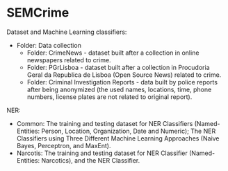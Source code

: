 # SEMCrime

Dataset and Machine Learning classifiers:
- Folder: Data collection
	- Folder: CrimeNews - dataset built after a collection in online newspapers related to crime.
	- Folder: PGrLisboa - dataset built after a collection in Procudoria Geral da Republica de Lisboa (Open Source News) related to crime.
	- Folder: Criminal Investigation Reports - data built by police reports after being anonymized (the used names, locations, time, phone numbers, license plates are not related to original report).
					

NER:
- Common: The training and testing dataset for NER Classifiers (Named-Entities: Person, Location, Organization, Date and Numeric);
		  The NER Classifiers using Three Different Machine Learning Approaches (Naive Bayes, Perceptron, and MaxEnt). 	
- Narcotis: The training and testing dataset for NER Classifier (Named-Entities: Narcotics), and the NER Classifier.